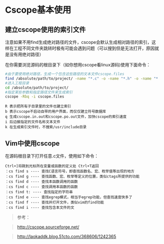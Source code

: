 # Cscope基本使用

## 建立cscope使用的索引文件
注意如果不用find生成绝对路径的文件，cscope会默认生成相对路径的索引，这样在工程不同文件夹跳转时极有可能会遇到问题（可以搜到但是无法打开，原因就是没有用绝对路径）

在你需要浏览源码的根目录下（如你想用cscope看linux源码)使用下面命令：
```bash
#由于要使用绝对路径，生成一个包含这些路径的文本文件cscope.files
find /absolute/path/to/project/ -name "*.c" -o -name "*.h" -o -name "*.cc" -o -name "*.cpp" > cscope.files
#进入工程目录
cd /absolute/path/to/project/
#指定某些参数和指定路径文件来生成索引
cscope -Rbq -i cscope.files
```
```
R 表示把所有子目录里的文件也建立索引
b 表示cscope不启动自带的用户界面，而仅仅建立符号数据库
q 生成cscope.in.out和cscope.po.out文件，加快cscope的索引速度
i 后边接指定的文件名称文本文件
k 在生成索引文件时，不搜索/usr/include目录
```

## Vim中使用cscope
在源码根目录下打开任意.c文件，使用如下命令：
```
Ctrl+]将跳到光标所在变量或函数的定义处 Ctrl+T返回
：cs find s ---- 查找C语言符号，即查找函数名、宏、枚举值等出现的地方
：cs find g ---- 查找函数、宏、枚举等定义的位置，类似ctags所提供的功能
：cs find d ---- 查找本函数调用的函数
：cs find c ---- 查找调用本函数的函数
：cs find t: ---- 查找指定的字符串
：cs find e ---- 查找egrep模式，相当于egrep功能，但查找速度快多了
：cs find f ---- 查找并打开文件，类似vim的find功能
：cs find i ---- 查找包含本文件的文
```

> 参考：

> http://cscope.sourceforge.net/

> http://laokaddk.blog.51cto.com/368606/1242365
